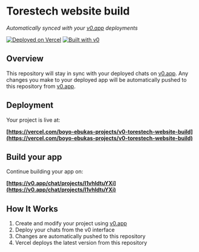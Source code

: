 # Torestech website build

*Automatically synced with your [v0.app](https://v0.app) deployments*

[![Deployed on Vercel](https://img.shields.io/badge/Deployed%20on-Vercel-black?style=for-the-badge&logo=vercel)](https://vercel.com/boyo-ebukas-projects/v0-torestech-website-build)
[![Built with v0](https://img.shields.io/badge/Built%20with-v0.app-black?style=for-the-badge)](https://v0.app/chat/projects/I1vhldtuYXi)

## Overview

This repository will stay in sync with your deployed chats on [v0.app](https://v0.app).
Any changes you make to your deployed app will be automatically pushed to this repository from [v0.app](https://v0.app).

## Deployment

Your project is live at:

**[https://vercel.com/boyo-ebukas-projects/v0-torestech-website-build](https://vercel.com/boyo-ebukas-projects/v0-torestech-website-build)**

## Build your app

Continue building your app on:

**[https://v0.app/chat/projects/I1vhldtuYXi](https://v0.app/chat/projects/I1vhldtuYXi)**

## How It Works

1. Create and modify your project using [v0.app](https://v0.app)
2. Deploy your chats from the v0 interface
3. Changes are automatically pushed to this repository
4. Vercel deploys the latest version from this repository

